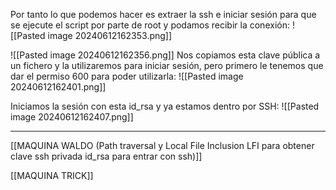 Por tanto lo que podemos hacer es extraer la ssh e iniciar sesión para que se ejecute el script por parte de root y podamos recibir la conexión:
![[Pasted image 20240612162353.png]]

![[Pasted image 20240612162356.png]]
Nos copiamos esta clave pública a un fichero y la utilizaremos para iniciar sesión, pero primero le tenemos que dar el permiso 600 para poder utilizarla:
![[Pasted image 20240612162401.png]]

Iniciamos la sesión con esta id_rsa y ya estamos dentro por SSH:
![[Pasted image 20240612162407.png]]

----------------------------------------------------------

[[MAQUINA WALDO (Path traversal y Local File Inclusion LFI para obtener clave ssh privada id_rsa para entrar con ssh)]]

[[MAQUINA TRICK]]